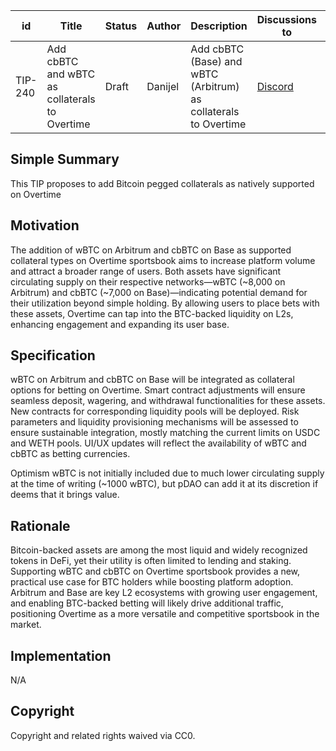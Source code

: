   
| id      | Title | Status | Author | Description | Discussions to | Created |
| ----------- | ----------- | ----------- | ----------- | ----------- | ----------- | ----------- |
| TIP-240 | Add cbBTC and wBTC  as collaterals to Overtime | Draft | Danijel| Add cbBTC (Base) and wBTC (Arbitrum) as collaterals to Overtime| [Discord](https://discord.gg/thales) | 2025-02-06

## Simple Summary
This TIP proposes to add Bitcoin pegged collaterals as natively supported on Overtime

## Motivation

The addition of wBTC on Arbitrum and cbBTC on Base as supported collateral types on Overtime sportsbook aims to increase platform volume and attract a broader range of users. Both assets have significant circulating supply on their respective networks—wBTC (~8,000 on Arbitrum) and cbBTC (~7,000 on Base)—indicating potential demand for their utilization beyond simple holding. By allowing users to place bets with these assets, Overtime can tap into the BTC-backed liquidity on L2s, enhancing engagement and expanding its user base.

## Specification
wBTC on Arbitrum and cbBTC on Base will be integrated as collateral options for betting on Overtime.
Smart contract adjustments will ensure seamless deposit, wagering, and withdrawal functionalities for these assets.
New contracts for corresponding liquidity pools will be deployed.
Risk parameters and liquidity provisioning mechanisms will be assessed to ensure sustainable integration, mostly matching the current limits on USDC and WETH pools.
UI/UX updates will reflect the availability of wBTC and cbBTC as betting currencies.

Optimism wBTC is not initially included due to much lower circulating supply at the time of writing (~1000 wBTC), but pDAO can add it at its discretion if deems that it brings value.
                    
## Rationale
Bitcoin-backed assets are among the most liquid and widely recognized tokens in DeFi, yet their utility is often limited to lending and staking. Supporting wBTC and cbBTC on Overtime sportsbook provides a new, practical use case for BTC holders while boosting platform adoption. Arbitrum and Base are key L2 ecosystems with growing user engagement, and enabling BTC-backed betting will likely drive additional traffic, positioning Overtime as a more versatile and competitive sportsbook in the market.

## Implementation
N/A

## Copyright
Copyright and related rights waived via CC0.
